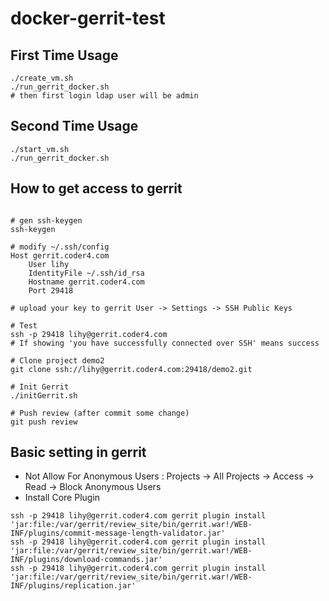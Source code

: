 # docker-gerrit-test

## First Time Usage
```
./create_vm.sh
./run_gerrit_docker.sh
# then first login ldap user will be admin
```

## Second Time Usage 
```
./start_vm.sh
./run_gerrit_docker.sh
```

## How to get access to gerrit
```

# gen ssh-keygen
ssh-keygen

# modify ~/.ssh/config
Host gerrit.coder4.com
    User lihy
    IdentityFile ~/.ssh/id_rsa
    Hostname gerrit.coder4.com
    Port 29418

# upload your key to gerrit User -> Settings -> SSH Public Keys

# Test
ssh -p 29418 lihy@gerrit.coder4.com
# If showing 'you have successfully connected over SSH' means success

# Clone project demo2
git clone ssh://lihy@gerrit.coder4.com:29418/demo2.git

# Init Gerrit
./initGerrit.sh

# Push review (after commit some change)
git push review

```

## Basic setting in gerrit
* Not Allow For Anonymous Users : Projects -> All Projects -> Access -> Read -> Block Anonymous Users
* Install Core Plugin
```
ssh -p 29418 lihy@gerrit.coder4.com gerrit plugin install 'jar:file:/var/gerrit/review_site/bin/gerrit.war!/WEB-INF/plugins/commit-message-length-validator.jar'
ssh -p 29418 lihy@gerrit.coder4.com gerrit plugin install 'jar:file:/var/gerrit/review_site/bin/gerrit.war!/WEB-INF/plugins/download-commands.jar'
ssh -p 29418 lihy@gerrit.coder4.com gerrit plugin install 'jar:file:/var/gerrit/review_site/bin/gerrit.war!/WEB-INF/plugins/replication.jar'
```
